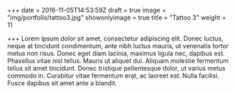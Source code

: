 +++
date = 2016-11-05T14:53:59Z
draft = true
image = "img/portfolio/tattoo3.jpg"
showonlyimage = true
title = "Tattoo 3"
weight = 11

+++
Lorem ipsum dolor sit amet, consectetur adipiscing elit. Donec luctus, neque at tincidunt condimentum, ante nibh luctus mauris, ut venenatis tortor metus non risus. Donec eget diam lacinia, maximus ligula nec, dapibus est. Phasellus vitae nisl tellus. Mauris ut aliquet dui. Aliquam molestie fermentum tellus sit amet tincidunt. Donec tristique pellentesque dolor, ut varius metus commodo in. Curabitur vitae fermentum erat, ac laoreet est. Nulla facilisi. Fusce dapibus sit amet ante a blandit.